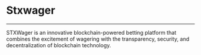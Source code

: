 # Stxwager
---
STXWager is an innovative blockchain-powered betting platform that combines the excitement of wagering with the transparency, security, and decentralization of blockchain technology. 